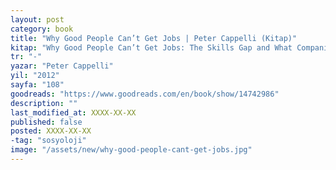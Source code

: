 ```yaml
---
layout: post
category: book
title: "Why Good People Can’t Get Jobs | Peter Cappelli (Kitap)"
kitap: "Why Good People Can’t Get Jobs: The Skills Gap and What Companies Can Do About It"
tr: "-"
yazar: "Peter Cappelli"
yil: "2012"
sayfa: "108"
goodreads: "https://www.goodreads.com/en/book/show/14742986"
description: ""
last_modified_at: XXXX-XX-XX
published: false
posted: XXXX-XX-XX
-tag: "sosyoloji"
image: "/assets/new/why-good-people-cant-get-jobs.jpg"
---
```



